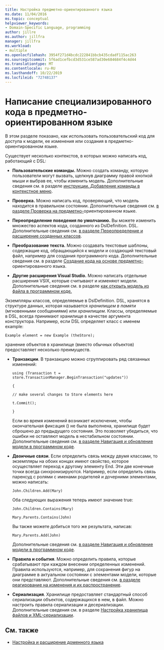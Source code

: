 ```yaml
---
title: Настройка предметно-ориентированного языка
ms.date: 11/04/2016
ms.topic: conceptual
helpviewer_keywords:
- Domain-Specific Language, programming
author: jillre
ms.author: jillfra
manager: jillfra
ms.workload:
- multiple
ms.openlocfilehash: 3954f271d4bcdc222841bbcb435cdadf115ac263
ms.sourcegitcommit: 5f6ad1cefbcd3d531ce587ad30e684684f4c4d44
ms.translationtype: MT
ms.contentlocale: ru-RU
ms.lasthandoff: 10/22/2019
ms.locfileid: "72748137"
---
```

# <a name="write-code-to-customize-a-domain-specific-language"></a>Написание специализированного кода в предметно-ориентированном языке

В этом разделе показано, как использовать пользовательский код для доступа к модели, ее изменения или создания в предметно-ориентированном языке.

Существует несколько контекстов, в которых можно написать код, работающий с DSL:

- **Пользовательские команды.** Можно создать команду, которую пользователи могут вызвать, щелкнув диаграмму правой кнопкой мыши и выбрав ее, чтобы изменить модель. Дополнительные сведения см. в разделе [инструкции. Добавление команды в контекстное меню](../modeling/how-to-add-a-command-to-the-shortcut-menu.md).

- **Проверка.** Можно написать код, проверяющий, что модель находится в правильном состоянии. Дополнительные сведения см. [в разделе Проверка на предметно-](../modeling/validation-in-a-domain-specific-language.md)ориентированном языке.

- **Переопределение поведения по умолчанию.** Вы можете изменить множество аспектов кода, созданного из DslDefinition. DSL. Дополнительные сведения см. [в разделе Переопределение и расширение созданных классов](../modeling/overriding-and-extending-the-generated-classes.md).

- **Преобразование текста.** Можно создавать текстовые шаблоны, содержащие код, обращающийся к модели и создающий текстовый файл, например для создания программного кода. Дополнительные сведения см. в разделе [Создание кода на основе предметно-](../modeling/generating-code-from-a-domain-specific-language.md)ориентированного языка.

- **Другие расширения Visual Studio.** Можно написать отдельные расширения VSIX, которые считывают и изменяют модели. Дополнительные сведения см. в разделе [как открыть модель из файла в программном коде.](../modeling/how-to-open-a-model-from-file-in-program-code.md)

Экземпляры классов, определяемые в DslDefinition. DSL, хранятся в структуре данных, которая называется *хранилищем в памяти* (мгновенными сообщениями) или *хранилищем*. Классы, определяемые в DSL, всегда принимают хранилище в качестве аргумента конструктора. Например, если DSL определяет класс с именем example:

`Example element = new Example (theStore);`

хранение объектов в хранилище (вместо обычных объектов) предоставляет несколько преимуществ.

- **Транзакции**. В транзакцию можно сгруппировать ряд связанных изменений:

     `using (Transaction t = store.TransactionManager.BeginTransaction("updates"))`

     `{`

     `// make several changes to Store elements here`

     `t.Commit();`

     `}`

     Если во время изменений возникает исключение, чтобы окончательная фиксация () не была выполнена, хранилище будет сброшено до предыдущего состояния. Это позволяет убедиться, что ошибки не оставляют модель в нестабильном состоянии. Дополнительные сведения см. [в разделе Навигация и обновление модели в программном коде](../modeling/navigating-and-updating-a-model-in-program-code.md).

- **Двоичные связи**. Если определить связь между двумя классами, то экземпляры на обоих концах имеют свойство, которое осуществляет переход к другому элементу End. Эти две конечные точки всегда синхронизируются. Например, если определить связь паренсуд с ролями с именами родителей и дочерними элементами, можно написать:

     `John.Children.Add(Mary)`

     Оба следующих выражения теперь имеют значение true:

     `John.Children.Contains(Mary)`

     `Mary.Parents.Contains(John)`

     Вы также можете добиться того же результата, написав:

     `Mary.Parents.Add(John)`

     Дополнительные сведения см. [в разделе Навигация и обновление модели в программном коде](../modeling/navigating-and-updating-a-model-in-program-code.md).

- **Правила и события**. Можно определить правила, которые срабатывают при каждом внесении определенных изменений. Правила используются, например, для сохранения фигур на диаграмме в актуальном состоянии с элементами модели, которые они представляют. Дополнительные сведения см. [в разделе реагирование на изменения и их распространение](../modeling/responding-to-and-propagating-changes.md).

- **Сериализация**. Хранилище предоставляет стандартный способ сериализации объектов, содержащихся в нем, в файл. Можно настроить правила сериализации и десериализации. Дополнительные сведения см. в разделе [Настройка хранилища файлов и XML-сериализации](../modeling/customizing-file-storage-and-xml-serialization.md).

## <a name="see-also"></a>См. также

- [Настройка и расширение доменного языка](../modeling/customizing-and-extending-a-domain-specific-language.md)